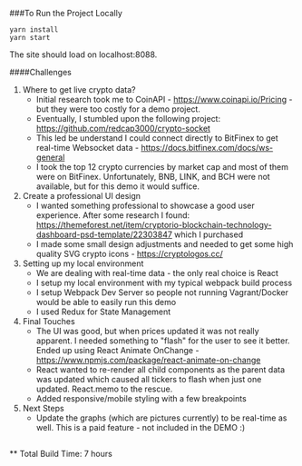 ###To Run the Project Locally

```
yarn install
yarn start
```

The site should load on localhost:8088.

####Challenges

1. Where to get live crypto data?
    - Initial research took me to CoinAPI - https://www.coinapi.io/Pricing - but they were too costly for a demo project.
    - Eventually, I stumbled upon the following project: https://github.com/redcap3000/crypto-socket
    - This led be understand I could connect directly to BitFinex to get real-time Websocket data - https://docs.bitfinex.com/docs/ws-general
    - I took the top 12 crypto currencies by market cap and most of them were on BitFinex.  Unfortunately, BNB, LINK, and BCH were not available, but for this demo it would suffice.
2. Create a professional UI design
    - I wanted something professional to showcase a good user experience.  After some research I found: https://themeforest.net/item/cryptorio-blockchain-technology-dashboard-psd-template/22303847 which I purchased
    - I made some small design adjustments and needed to get some high quality SVG crypto icons - https://cryptologos.cc/
3. Setting up my local environment
    - We are dealing with real-time data - the only real choice is React
    - I setup my local environment with my typical webpack build process
    - I setup Webpack Dev Server so people not running Vagrant/Docker would be able to easily run this demo
    - I used Redux for State Management
4. Final Touches
    - The UI was good, but when prices updated it was not really apparent.  I needed something to "flash" for the user to see it better.  Ended up using React Animate OnChange - https://www.npmjs.com/package/react-animate-on-change
    - React wanted to re-render all child components as the parent data was updated which caused all tickers to flash when just one updated.  React.memo to the rescue.
    - Added responsive/mobile styling with a few breakpoints
5. Next Steps
    - Update the graphs (which are pictures currently) to be real-time as well.  This is a paid feature - not included in the DEMO :)

##
** Total Build Time: 7 hours
